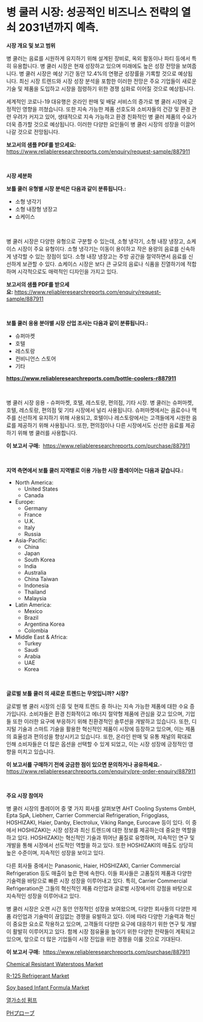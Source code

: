 <p><h1>병 쿨러 시장: 성공적인 비즈니스 전략의 열쇠 2031년까지 예측.</h1></p><p><strong>시장 개요 및 보고 범위</strong></p>
<p><p>병 쿨러는 음료를 시원하게 유지하기 위해 설계된 장비로, 옥외 활동이나 파티 등에서 특히 유용합니다. 병 쿨러 시장은 현재 성장하고 있으며 미래에도 높은 성장 전망을 보여줍니다. 병 쿨러 시장은 예상 기간 동안 12.4%의 연평균 성장률을 기록할 것으로 예상됩니다. 최신 시장 트렌드와 시장 성장 분석을 포함한 이러한 전망은 주요 기업들이 새로운 기술 및 제품을 도입하고 시장을 점령하기 위한 경쟁 심화로 이어질 것으로 예상됩니다. </p><p>세계적인 코로나-19 대유행은 온라인 판매 및 배달 서비스의 증가로 병 쿨러 시장에 긍정적인 영향을 끼쳤습니다. 또한 지속 가능한 제품 선호도와 소비자들의 건강 및 환경 관련 우려가 커지고 있어, 생태적으로 지속 가능하고 환경 친화적인 병 쿨러 제품의 수요가 더욱 증가할 것으로 예상됩니다. 이러한 다양한 요인들이 병 쿨러 시장의 성장을 이끌어 나갈 것으로 전망됩니다.</p></p>
<p><strong>보고서의 샘플 PDF를 받으세요:</strong> <a href="https://www.reliableresearchreports.com/enquiry/request-sample/887911">https://www.reliableresearchreports.com/enquiry/request-sample/887911</a></p>
<p>&nbsp;</p>
<p><strong>시장 세분화</strong></p>
<p><strong>보틀 쿨러 유형별 시장 분석은 다음과 같이 분류됩니다.:</strong></p>
<p><ul><li>소형 냉각기</li><li>소형 내장형 냉장고</li><li>쇼케이스</li></ul></p>
<p>&nbsp;</p>
<p><p>병 쿨러 시장은 다양한 유형으로 구분할 수 있는데, 소형 냉각기, 소형 내장 냉장고, 쇼케이스 시장이 주요 유형이다. 소형 냉각기는 이동이 용이하고 작은 용량의 음료를 신속하게 냉각할 수 있는 장점이 있다. 소형 내장 냉장고는 주방 공간을 절약하면서 음료를 신선하게 보관할 수 있다. 쇼케이스 시장은 보다 큰 규모의 음료나 식품을 진열하기에 적합하며 시각적으로도 매력적인 디자인을 가지고 있다.</p></p>
<p><strong>보고서의 샘플 PDF를 받으세요:</strong>&nbsp;<a href="https://www.reliableresearchreports.com/enquiry/request-sample/887911">https://www.reliableresearchreports.com/enquiry/request-sample/887911</a></p>
<p>&nbsp;</p>
<p><strong> 보틀 쿨러 응용 분야별 시장 산업 조사는 다음과 같이 분류됩니다.:</strong></p>
<p><ul><li>슈퍼마켓</li><li>호텔</li><li>레스토랑</li><li>컨비니언스 스토어</li><li>기타</li></ul></p>
<p><strong><a href="https://www.reliableresearchreports.com/bottle-coolers-r887911">https://www.reliableresearchreports.com/bottle-coolers-r887911</a></strong></p>
<p>&nbsp;</p>
<p><p>병 쿨러 시장 응용 - 슈퍼마켓, 호텔, 레스토랑, 편의점, 기타 시장. 병 쿨러는 슈퍼마켓, 호텔, 레스토랑, 편의점 및 기타 시장에서 널리 사용됩니다. 슈퍼마켓에서는 음료수나 맥주를 신선하게 유지하기 위해 사용되고, 호텔이나 레스토랑에서는 고객들에게 시원한 음료를 제공하기 위해 사용됩니다. 또한, 편의점이나 다른 시장에서도 신선한 음료를 제공하기 위해 병 쿨러를 사용합니다.</p></p>
<p><strong>이 보고서 구매:</strong>&nbsp; <a href="https://www.reliableresearchreports.com/purchase/887911">https://www.reliableresearchreports.com/purchase/887911</a></p>
<p>&nbsp;</p>
<p><strong>지역 측면에서 보틀 쿨러 지역별로 이용 가능한 시장 플레이어는 다음과 같습니다.:</strong></p>
<p><ul>
    <li>
        North America:
        <ul>
            <li>United States</li>
            <li>Canada</li>
        </ul>
    </li>
    <li>
        Europe:
        <ul>
            <li>Germany</li>
            <li>France</li>
            <li>U.K.</li>
            <li>Italy</li>
            <li>Russia</li>
        </ul>
    </li>
    <li>
        Asia-Pacific:
        <ul>
            <li>China</li>
            <li>Japan</li>
            <li>South Korea</li>
            <li>India</li>
            <li>Australia</li>
            <li>China Taiwan</li>
            <li>Indonesia</li>
            <li>Thailand</li>
            <li>Malaysia</li>
        </ul>
    </li>
    <li>
        Latin America:
        <ul>
            <li>Mexico</li>
            <li>Brazil</li>
            <li>Argentina Korea</li>
            <li>Colombia</li>
        </ul>
    </li>
    <li>
        Middle East & Africa:
        <ul>
            <li>Turkey</li>
            <li>Saudi</li>
            <li>Arabia</li>
            <li>UAE</li>
            <li>Korea</li>
        </ul>
    </li>
    </ul></p>
<p>&nbsp;</p>
<p><strong>글로벌 보틀 쿨러 의 새로운 트렌드는 무엇입니까? 시장?</strong></p>
<p><p>글로벌 병 쿨러 시장의 신흥 및 현재 트렌드 중 하나는 지속 가능한 제품에 대한 수요 증가입니다. 소비자들은 환경 친화적이고 에너지 절약형 제품에 관심을 갖고 있으며, 기업들 또한 이러한 요구에 부응하기 위해 친환경적인 솔루션을 개발하고 있습니다. 또한, 디지털 기술과 스마트 기술을 활용한 혁신적인 제품이 시장에 등장하고 있으며, 이는 제품의 효율성과 편의성을 향상시키고 있습니다. 또한, 온라인 판매 및 유통 채널의 확대로 인해 소비자들은 더 많은 옵션을 선택할 수 있게 되었고, 이는 시장 성장에 긍정적인 영향을 미치고 있습니다.</p></p>
<p><strong>이 보고서를 구매하기 전에 궁금한 점이 있으면 문의하거나 공유하세요.</strong>- <a href="https://www.reliableresearchreports.com/enquiry/pre-order-enquiry/887911">https://www.reliableresearchreports.com/enquiry/pre-order-enquiry/887911</a></p>
<p>&nbsp;</p>
<p><strong>주요 시장 참여자</strong></p>
<p><p>병 쿨러 시장의 플레이어 중 몇 가지 회사를 살펴보면 AHT Cooling Systems GmbH, Epta SpA, Liebherr, Carrier Commercial Refrigeration, Frigoglass, HOSHIZAKI, Haier, Danby, Electrolux, Viking Range, Eurocave 등이 있다. 이 중에서 HOSHIZAKI는 시장 성장과 최신 트렌드에 대한 정보를 제공하는데 중요한 역할을 하고 있다. HOSHIZAKI는 혁신적인 기술과 뛰어난 품질로 유명하며, 지속적인 연구 및 개발을 통해 시장에서 선도적인 역할을 하고 있다. 또한 HOSHIZAKI의 매출도 상당히 높은 수준이며, 지속적인 성장을 보이고 있다.</p><p>다른 회사들 중에서는 Panasonic, Haier, HOSHIZAKI, Carrier Commercial Refrigeration 등도 매출이 높은 편에 속한다. 이들 회사들은 고품질의 제품과 다양한 기술력을 바탕으로 빠른 시장 성장을 이루어내고 있다. 특히, Carrier Commercial Refrigeration은 그들의 혁신적인 제품 라인업과 글로벌 시장에서의 강점을 바탕으로 지속적인 성장을 이루어내고 있다.</p><p>병 쿨러 시장은 오랜 시간 동안 안정적인 성장을 보여왔으며, 다양한 회사들의 다양한 제품 라인업과 기술력이 끊임없는 경쟁을 유발하고 있다. 이에 따라 다양한 기술력과 혁신이 중요한 요소로 작용하고 있으며, 고객들의 다양한 요구에 대응하기 위한 연구 및 개발이 활발히 이루어지고 있다. 함께 시장 점유율을 높이기 위한 다양한 전략들이 계획되고 있으며, 앞으로 더 많은 기업들이 시장 진입을 위한 경쟁을 이룰 것으로 기대된다.</p></p>
<p><strong>이 보고서 구매:</strong>&nbsp;&nbsp;<a href="https://www.reliableresearchreports.com/purchase/887911">https://www.reliableresearchreports.com/purchase/887911</a></p>
<p><p><a href="https://www.linkedin.com/pulse/chemical-resistant-waterstops-market-size-growth-outlook-qf9ke?trackingId=RNQY%2BUxWenqzvGc15iev3g%3D%3D">Chemical Resistant Waterstops Market</a></p><p><a href="https://www.linkedin.com/pulse/r-125-refrigerant-market-growth-trends-covid-19-impact-forecasts-akw3e?trackingId=mo4ZEaueLdVduyHMQnhzBA%3D%3D">R-125 Refrigerant Market</a></p><p><a href="https://medium.com/@mylahoney6745/soy-based-infant-formula-market-the-key-to-successful-business-strategy-forecast-till-2031-42b49d92373a">Soy based Infant Formula Market</a></p><p><a href="https://github.com/FelipeGrrady654556/Market-Research-Report-List-1/blob/main/764580123424.md">열가소성 펌프</a></p><p><a href="https://medium.com/@madelynhowe2023/ph%E3%83%97%E3%83%AD%E3%83%BC%E3%83%96%E5%B8%82%E5%A0%B4%E5%88%86%E6%9E%90-%E3%81%9D%E3%81%AEcagr-%E5%B8%82%E5%A0%B4%E3%82%BB%E3%82%B0%E3%83%A1%E3%83%B3%E3%83%86%E3%83%BC%E3%82%B7%E3%83%A7%E3%83%B3-%E3%81%8A%E3%82%88%E3%81%B3%E3%82%B0%E3%83%AD%E3%83%BC%E3%83%90%E3%83%AB%E7%94%A3%E6%A5%AD%E6%A6%82%E8%A6%81-4a48dde97ba6">PHプローブ</a></p></p>